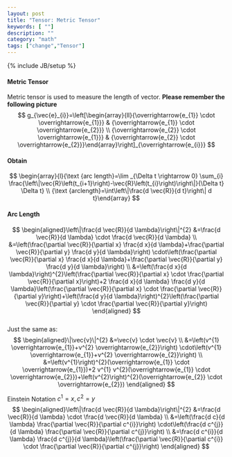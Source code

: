 ```yaml
---
layout: post
title: "Tensor: Metric Tensor"
keywords: [ ""]
description: ""
category: "math"
tags: ["change","Tensor"]
---
```

{% include JB/setup %}

#### Metric Tensor

Metric tensor is used to measure the length of vector. **Please remember the
following picture** 
$$
g_{\vec{e}_{i}}=\left[\begin{array}{ll}{\overrightarrow{e_{1}} \cdot
\overrightarrow{e_{1}}} & {\overrightarrow{e_{1}} \cdot \overrightarrow{e_{2}}}
\\ {\overrightarrow{e_{2}} \cdot \overrightarrow{e_{1}}} &
{\overrightarrow{e_{2}} \cdot
\overrightarrow{e_{2}}}\end{array}\right]_{\overrightarrow{e_{i}}}
$$

#### Obtain
$$
\begin{array}{l}{\text {arc length}=\lim _{\Delta t \rightarrow 0} \sum_{i}
\frac{\left\|\vec{R}\left(t_{i+1}\right)-\vec{R}\left(t_{i}\right)\right\|}{\Delta
t} \Delta t} \\ {\text {arclength}=\int\left\|\frac{d \vec{R}}{d t}\right\| d
t}\end{array}
$$



#### Arc Length
$$
\begin{aligned}\left\|\frac{d \vec{R}}{d \lambda}\right\|^{2} &=\frac{d
\vec{R}}{d \lambda} \cdot \frac{d \vec{R}}{d \lambda} \\ &=\left(\frac{\partial
\vec{R}}{\partial x} \frac{d x}{d \lambda}+\frac{\partial \vec{R}}{\partial y}
\frac{d y}{d \lambda}\right) \cdot\left(\frac{\partial \vec{R}}{\partial x}
\frac{d x}{d \lambda}+\frac{\partial \vec{R}}{\partial y} \frac{d y}{d
\lambda}\right) \\ &=\left(\frac{d x}{d \lambda}\right)^{2}\left(\frac{\partial
\vec{R}}{\partial x} \cdot \frac{\partial \vec{R}}{\partial x}\right)+2 \frac{d
x}{d \lambda} \frac{d y}{d \lambda}\left(\frac{\partial \vec{R}}{\partial x}
\cdot \frac{\partial \vec{R}}{\partial y}\right)+\left(\frac{d y}{d
\lambda}\right)^{2}\left(\frac{\partial \vec{R}}{\partial y} \cdot
\frac{\partial \vec{R}}{\partial y}\right) \end{aligned}
$$ <br />
Just  the same as: <br />
$$
\begin{aligned}\|\vec{v}\|^{2} &=\vec{v} \cdot \vec{v} \\ &=\left(v^{1}
\overrightarrow{e_{1}}+v^{2} \overrightarrow{e_{2}}\right) \cdot\left(v^{1}
\overrightarrow{e_{1}}+v^{2} \overrightarrow{e_{2}}\right) \\
&=\left(v^{1}\right)^{2}(\overrightarrow{e_{1}} \cdot \overrightarrow{e_{1}})+2
v^{1} v^{2}(\overrightarrow{e_{1}} \cdot
\overrightarrow{e_{2}})+\left(v^{2}\right)^{2}(\overrightarrow{e_{2}} \cdot
\overrightarrow{e_{2}}) \end{aligned}
$$

Einstein Notation  $c^1=x, c^2=y$<br />
$$
\begin{aligned}\left\|\frac{d \vec{R}}{d \lambda}\right\|^{2} &=\frac{d
\vec{R}}{d \lambda} \cdot \frac{d \vec{R}}{d \lambda} \\ &=\left(\frac{d c}{d
\lambda} \frac{\partial \vec{R}}{\partial c^{i}}\right) \cdot\left(\frac{d
c^{j}}{d \lambda} \frac{\partial \vec{R}}{\partial c^{j}}\right) \\ &=\frac{d
c^{i}}{d \lambda} \frac{d c^{j}}{d \lambda}\left(\frac{\partial
\vec{R}}{\partial c^{i}} \cdot \frac{\partial \vec{R}}{\partial c^{j}}\right)
\end{aligned}
$$



